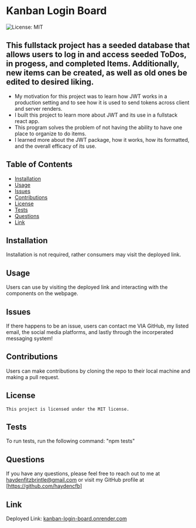 
  # Kanban Login Board
  ![License: MIT](https://img.shields.io/badge/License-MIT-yellow.svg)

  ## This fullstack project has a seeded database that allows users to log in and access seeded ToDos, in progess, and completed Items. Additionally, new items can be created, as well as old ones be edited to desired liking. 

  - My motivation for this project was to learn how JWT works in a production setting and to see how it is used to send tokens across client and server renders.
  - I built this project to learn more about JWT and its use in a fullstack react app.
  - This program solves the problem of not having the ability to have one place to organize to do items.
  - I learned more about the JWT package, how it works, how its formatted, and the overall efficacy of its use.

  ## Table of Contents
  - [Installation](#installation)
  - [Usage](#usage)
  - [Issues](#issues)
  - [Contributions](#contributions)
  - [License](#license)
  - [Tests](#tests)
  - [Questions](#questions)
  - [Link](#link)

  ## Installation
  Installation is not required, rather consumers may visit the deployed link.

  ## Usage
  Users can use by visiting the deployed link and interacting with the components on the webpage.

  ## Issues
  If there happens to be an issue, users can contact me VIA GitHub, my listed email, the social media platforms, and lastly through the incorperated messaging system!

  ## Contributions
  Users can make contributions by cloning the repo to their local machine and making a pull request.

  ## License
    This project is licensed under the MIT license.

  ## Tests
  To run tests, run the following command: "npm tests"

  ## Questions
  If you have any questions, please feel free to reach out to me at haydenfitzbrintle@gmail.com or visit my GitHub profile at [https://github.com/haydencfb]

  ## Link
  Deployed Link: [ kanban-login-board.onrender.com](https://kanban-login-board.onrender.com/)
